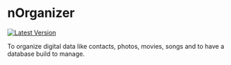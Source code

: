 # nOrganizer

[![Latest Version](https://img.shields.io/github/release/Pahalava/nOrganizer.svg?style=flat-square)](https://github.com/Pahalava/nOrganizer/releases)

To organize digital data like contacts, photos, movies, songs and to have a database build to manage.

